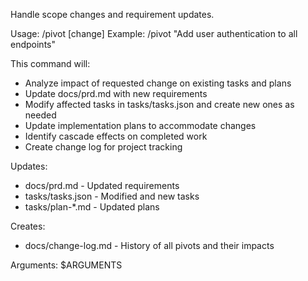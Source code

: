 Handle scope changes and requirement updates.

Usage: /pivot [change]
Example: /pivot "Add user authentication to all endpoints"

This command will:
- Analyze impact of requested change on existing tasks and plans
- Update docs/prd.md with new requirements
- Modify affected tasks in tasks/tasks.json and create new ones as needed
- Update implementation plans to accommodate changes
- Identify cascade effects on completed work
- Create change log for project tracking

Updates:
- docs/prd.md - Updated requirements
- tasks/tasks.json - Modified and new tasks
- tasks/plan-*.md - Updated plans

Creates:
- docs/change-log.md - History of all pivots and their impacts

Arguments: $ARGUMENTS
